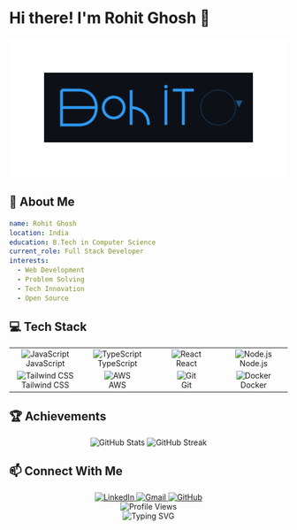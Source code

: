 # Hi there! I'm Rohit Ghosh 👋

<div align="center">
  <img src="gitartwork.svg" alt="Rohit's GitHub Artwork" width="800px"/>
</div>

## 🚀 About Me

```yaml
name: Rohit Ghosh
location: India
education: B.Tech in Computer Science
current_role: Full Stack Developer
interests:
  - Web Development
  - Problem Solving
  - Tech Innovation
  - Open Source
```

## 💻 Tech Stack

<table>
<tr>
<td align="center" width="140">
  <img src="https://cdn.jsdelivr.net/gh/devicons/devicon/icons/javascript/javascript-original.svg" width="40" height="40" alt="JavaScript" />
  <br>JavaScript
</td>
<td align="center" width="140">
  <img src="https://cdn.jsdelivr.net/gh/devicons/devicon/icons/typescript/typescript-original.svg" width="40" height="40" alt="TypeScript" />
  <br>TypeScript
</td>
<td align="center" width="140">
  <img src="https://cdn.jsdelivr.net/gh/devicons/devicon/icons/react/react-original.svg" width="40" height="40" alt="React" />
  <br>React
</td>
<td align="center" width="140">
  <img src="https://cdn.jsdelivr.net/gh/devicons/devicon/icons/nodejs/nodejs-original.svg" width="40" height="40" alt="Node.js" />
  <br>Node.js
</td>
</tr>
<tr>
<td align="center" width="140">
  <img src="https://cdn.jsdelivr.net/gh/devicons/devicon/icons/tailwindcss/tailwindcss-plain.svg" width="40" height="40" alt="Tailwind CSS" />
  <br>Tailwind CSS
</td>
<td align="center" width="140">
  <img src="https://cdn.jsdelivr.net/gh/devicons/devicon/icons/aws/aws-original.svg" width="40" height="40" alt="AWS" />
  <br>AWS
</td>
<td align="center" width="140">
  <img src="https://cdn.jsdelivr.net/gh/devicons/devicon/icons/git/git-original.svg" width="40" height="40" alt="Git" />
  <br>Git
</td>
<td align="center" width="140">
  <img src="https://cdn.jsdelivr.net/gh/devicons/devicon/icons/docker/docker-original.svg" width="40" height="40" alt="Docker" />
  <br>Docker
</td>
</tr>
</table>

## 🏆 Achievements

<div align="center">
  <img src="https://github-readme-stats.vercel.app/api?username=rohit1682&show_icons=true&theme=radical" alt="GitHub Stats" />
  <img src="https://github-readme-streak-stats.herokuapp.com/?user=rohit1682&theme=radical" alt="GitHub Streak" />
</div>

## 📫 Connect With Me

<div align="center">
  <a href="https://www.linkedin.com/in/rohit-ghosh-1682/" target="_blank">
    <img src="https://img.shields.io/badge/LinkedIn-0077B5?style=for-the-badge&logo=linkedin&logoColor=white" alt="LinkedIn" />
  </a>
  <a href="mailto:rht.ghs10@gmail.com">
    <img src="https://img.shields.io/badge/Gmail-D14836?style=for-the-badge&logo=gmail&logoColor=white" alt="Gmail" />
  </a>
  <a href="https://github.com/rohit1682" target="_blank">
    <img src="https://img.shields.io/badge/GitHub-100000?style=for-the-badge&logo=github&logoColor=white" alt="GitHub" />
  </a>
</div>

<div align="center">
  <img src="https://komarev.com/ghpvc/?username=rohit1682&style=flat-square&color=blue" alt="Profile Views" />
</div>

<!-- Gradient footer -->
<div align="center">
  <img src="https://readme-typing-svg.herokuapp.com?font=Fira+Code&weight=500&size=40&pause=1000&color=2E9BF7&center=true&vCenter=true&random=false&width=600&height=100&lines=Thanks+for+visiting!;Feel+free+to+connect+with+me" alt="Typing SVG" />
</div>
